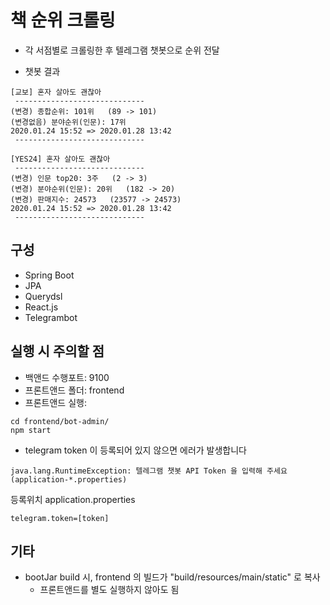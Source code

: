 
# 책 순위 크롤링

- 각 서점별로 크롤링한 후 텔레그램 챗봇으로 순위 전달

- 챗봇 결과
~~~
[교보] 혼자 살아도 괜찮아
 -----------------------------
(변경) 종합순위: 101위   (89 -> 101)
(변경없음) 분야순위(인문): 17위
2020.01.24 15:52 => 2020.01.28 13:42
 -----------------------------

[YES24] 혼자 살아도 괜찮아
 -----------------------------
(변경) 인문 top20: 3주   (2 -> 3)
(변경) 분야순위(인문): 20위   (182 -> 20)
(변경) 판매지수: 24573   (23577 -> 24573)
2020.01.24 15:52 => 2020.01.28 13:42
 -----------------------------
~~~


## 구성
- Spring Boot
- JPA
- Querydsl
- React.js
- Telegrambot


## 실행 시 주의할 점
- 백앤드 수행포트: 9100
- 프론트앤드 폴더: frontend
- 프론트앤드 실행:
~~~ 
cd frontend/bot-admin/
npm start
~~~
- telegram token 이 등록되어 있지 않으면 에러가 발생합니다
~~~
java.lang.RuntimeException: 텔레그램 챗봇 API Token 을 입력해 주세요(application-*.properties)
~~~

등록위치
application.properties
~~~
telegram.token=[token]
~~~


## 기타
- bootJar build 시, frontend 의 빌드가 "build/resources/main/static" 로 복사
    - 프론트앤드를 별도 실행하지 않아도 됨